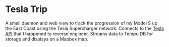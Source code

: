 Tesla Trip
=====

A small daemon and web view to track the progression of my Model S up the East Coast using the Tesla Supercharger network.
Connects to the [Tesla API](https://github.com/timdorr/model-s-api) that I happened to reverse engineer. Streams data to
Tempo DB for storage and displays on a Mapbox map.